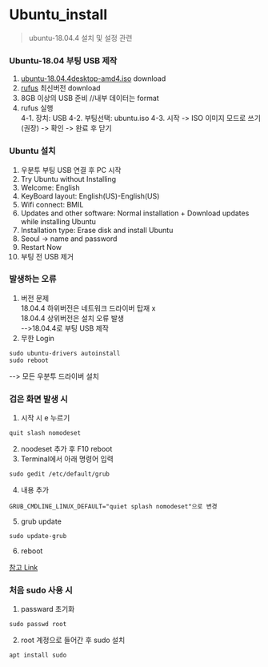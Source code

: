 # Ubuntu_install
> ubuntu-18.04.4 설치 및 설정 관련

### Ubuntu-18.04 부팅 USB 제작
1. [ubuntu-18.04.4desktop-amd4.iso](http://old-releases.ubuntu.com/releases/18.04.4/) download
2. [rufus](https://rufus.ie/en/) 최신버전 download
3. 8GB 이상의 USB 준비 //내부 데이터는 format
4. rufus 실행 </br>
   4-1. 장치: USB
   4-2. 부팅선택: ubuntu.iso
   4-3. 시작 -> ISO 이미지 모드로 쓰기 (권장) -> 확인 -> 완료 후 닫기

### Ubuntu 설치
1. 우분투 부팅 USB 연결 후 PC 시작
2. Try Ubuntu without Installing
3. Welcome: English
4. KeyBoard layout: English(US)-English(US)
5. Wifi connect: BMIL
6. Updates and other software: Normal installation + Download updates while installing Ubuntu
7. Installation type: Erase disk and install Ubuntu
8. Seoul -> name and password
9. Restart Now
10. 부팅 전 USB 제거

### 발생하는 오류
1. 버전 문제 </br>
18.04.4 하위버전은 네트워크 드라이버 탑재 x </br>
18.04.4 상위버전은 설치 오류 발생 </br>
-->18.04.4로 부팅 USB 제작
2. 무한 Login </br>
```
sudo ubuntu-drivers autoinstall
sudo reboot
```
   --> 모든 우분투 드라이버 설치

### 검은 화면 발생 시
1. 시작 시 e 누르기 </br>
```
quit slash nomodeset
```
2. noodeset 추가 후 F10 reboot </br>
3. Terminal에서 아래 명령어 입력 </br>
```
sudo gedit /etc/default/grub
```
4. 내용 추가 </br>
```
GRUB_CMDLINE_LINUX_DEFAULT="quiet splash nomodeset"으로 변경
```
5. grub update </br>
```
sudo update-grub
```
6. reboot </br>

[참고 Link](https://www.dell.com/support/kbdoc/ko-kr/000123893/manual-nomodeset-kernel-boot-linux-%EB%B6%80%ED%8C%85%EC%9D%84-%EC%9C%84%ED%95%9C-%EC%98%B5%EC%85%98%EC%9E%85%EB%8B%88%EB%8B%A4)
### 처음 sudo 사용 시
1. passward 초기화 </br>
```
sudo passwd root
```
2. root 계정으로 들어간 후 sudo 설치 </br>
```
apt install sudo
```
